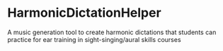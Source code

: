 # HarmonicDictationHelper
A music generation tool to create harmonic dictations that students can practice for ear training in sight-singing/aural skills courses
